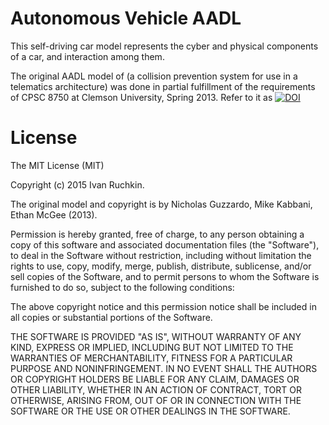 
Autonomous Vehicle AADL
========================

This self-driving car model represents the cyber and physical components of a car, and interaction among them.

The original AADL model of (a collision prevention system for use in a telematics architecture) was done in partial fulfillment of the requirements of CPSC 8750 at Clemson University, Spring 2013. Refer to it as [![DOI](https://zenodo.org/badge/doi/10.5281/zenodo.18611.svg)](http://dx.doi.org/10.5281/zenodo.18611)

License
=======

The MIT License (MIT)

Copyright (c) 2015 Ivan Ruchkin.

The original model and copyright is by Nicholas Guzzardo, Mike Kabbani, Ethan McGee (2013).

Permission is hereby granted, free of charge, to any person obtaining a copy of this software and associated documentation files (the "Software"), to deal in the Software without restriction, including without limitation the rights to use, copy, modify, merge, publish, distribute, sublicense, and/or sell copies of the Software, and to permit persons to whom the Software is furnished to do so, subject to the following conditions:

The above copyright notice and this permission notice shall be included in all copies or substantial portions of the Software.

THE SOFTWARE IS PROVIDED "AS IS", WITHOUT WARRANTY OF ANY KIND, EXPRESS OR IMPLIED, INCLUDING BUT NOT LIMITED TO THE WARRANTIES OF MERCHANTABILITY, FITNESS FOR A PARTICULAR PURPOSE AND NONINFRINGEMENT. IN NO EVENT SHALL THE AUTHORS OR COPYRIGHT HOLDERS BE LIABLE FOR ANY CLAIM, DAMAGES OR OTHER LIABILITY, WHETHER IN AN ACTION OF CONTRACT, TORT OR OTHERWISE, ARISING FROM, OUT OF OR IN CONNECTION WITH THE SOFTWARE OR THE USE OR OTHER DEALINGS IN THE SOFTWARE.
